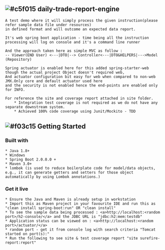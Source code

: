 ## ![#c5f015](https://placehold.it/15/c5f015/000000?text=+) daily-trade-report-engine

	A test demo where it will simply process the given instruction(please refer sample data file under resources) 
	in defined format and will outcome an expected data report.
	
	It's web spring boot application - time being all the instruction processing will log on console and it's a command line runner
	
	And the approach taken here as simple MVC as follow : 
	-- Viewer(END User) <---|DTO|--> Controller<---|DTO&HELPERS|--->Model (Repository)
	
	Spring actuator is enabled here for this added spring-starter-web though the actual project Object doesn't required web, 
	And actuator configuration bit easy for web when compared to non-web JMX.Only core and default actuator used here 
	and the security is not enabled hence the end-points are enabled only for INFO.
	
	For reference the site and coverage report attached in site folder.
		* Integration test coverage is not required as we do not have any separate downstream system.
		* Achieved 100% code coverage using Junit/Mockito - TDD

## ![#f03c15](https://placehold.it/15/f03c15/000000?text=+) Getting Started
### Built with
	* Java 1.8+
	* Windows
	* Spring Boot 2.0.0.0 +
	* Maven 3.0+
	* lombok (is used to reduce boilerplate code for model/data objects, e.g., it can generate getters and setters for those object 		automatically by using Lombok annotations.)

### Get it live
	* Ensure the Java and Maven is already setup in workstation
	* Import this as Maven project in your favourite IDE and run this as "clean install spring-boot:run" OR "clean install"
	* To see the sample data being processed : <a>http://localhost:<random port>/h2-console/</a> and the JDBC URL is "jdbc:h2:mem:testdb"
	* Application status can be viewed on : <a>http://localhost:<random port>/actuator/</a>
	* random port - get it from console log with search criteria "Tomcat started on port(s):"
	* Run the following to see site & test coverage report "site surefire-report:report"
